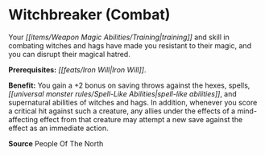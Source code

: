 ﻿---
cssclass: [feats]

---
# Witchbreaker (Combat)

Your _[[items/Weapon Magic Abilities/Training|training]]_ and skill in combating witches and hags have made you resistant to their magic, and you can disrupt their magical hatred.

**Prerequisites:** _[[feats/Iron Will|Iron Will]]_.

**Benefit:** You gain a +2 bonus on saving throws against the hexes, spells, _[[universal monster rules/Spell-Like Abilities|spell-like abilities]]_, and supernatural abilities of witches and hags. In addition, whenever you score a critical hit against such a creature, any allies under the effects of a mind-affecting effect from that creature may attempt a new save against the effect as an immediate action.

**Source** People Of The North